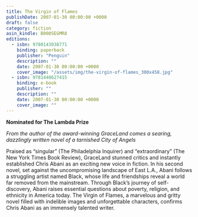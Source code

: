 ```yaml
---
title: The Virgin of Flames
publishDate: 2007-01-30 00:00:00 +0000
draft: false
category: fiction
asin_kindle: B000SEGMR8
editions:
  - isbn: 9780143038771
    binding: paperback
    publisher: "Penguin"
    description: ""
    date: 2007-01-30 00:00:00 +0000
    cover_image: "/assets/img/the-virgin-of-flames_300x458.jpg"
  - isbn: 9781440627415
    binding: e-book
    publisher: ""
    description: ""
    date: 2007-01-30 00:00:00 +0000
    cover_image: ""
---
```


**Nominated for The Lambda Prize**

_From the author of the award-winning GraceLand comes a searing, dazzlingly written novel of a tarnished City of Angels_

Praised as “singular” (The Philadelphia Inquirer) and “extraordinary” (The New York Times Book Review), GraceLand stunned critics and instantly established Chris Abani as an exciting new voice in fiction. In his second novel, set against the uncompromising landscape of East L.A., Abani follows a struggling artist named Black, whose life and friendships reveal a world far removed from the mainstream. Through Black’s journey of self- discovery, Abani raises essential questions about poverty, religion, and ethnicity in America today. The Virgin of Flames, a marvelous and gritty novel filled with indelible images and unforgettable characters, confirms Chris Abani as an immensely talented writer.
